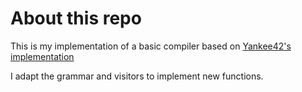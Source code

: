 # About this repo

This is my implementation of a basic compiler based on [Yankee42's implementation](https://github.com/yankee42/lets-build-a-compiler)

I adapt the grammar and visitors to implement new functions.
